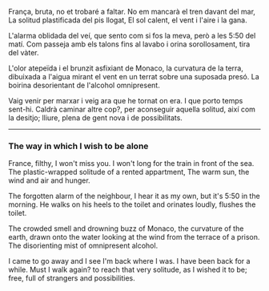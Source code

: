 França, bruta, no et trobaré a faltar. 
No em mancarà el tren davant del mar, 
La solitud plastificada del pis llogat, 
El sol calent, el vent i l'aire i la gana. 
 
L'alarma oblidada del veí, que sento 
com si fos la meva, però a les 5:50 del matí. 
Com passeja amb els talons fins al lavabo 
i orina sorollosament, tira del vàter. 
 
L'olor atepeïda i el brunzit asfixiant de Monaco, 
la curvatura de la terra, dibuixada a l'aigua 
mirant el vent en un terrat sobre una suposada presó. 
La boirina desorientant de l'alcohol omnipresent. 
 
Vaig venir per marxar i veig ara que he tornat on era. 
I que porto temps sent-hi. Caldrà caminar altre cop?, 
per aconseguir aquella solitud, així com la desitjo; 
lliure, plena de gent nova i de possibilitats. 
 
--- 
 
### The way in which I wish to be alone 
 
France, filthy, I won't miss you. 
I won't long for the train in front of the sea. 
The plastic-wrapped solitude of a rented appartment, 
The warm sun, the wind and air and hunger. 
 
The forgotten alarm of the neighbour, I hear 
it as my own, but it's 5:50 in the morning. 
He walks on his heels to the toilet 
and orinates loudly, flushes the toilet. 
 
The crowded smell and drowning buzz of Monaco, 
the curvature of the earth, drawn onto the water 
looking at the wind from the terrace of a prison. 
The disorienting mist of omnipresent alcohol. 
 
I came to go away and I see I'm back where I was. 
I have been back for a while. Must I walk again? 
to reach that very solitude, as I wished it to be; 
free, full of strangers and possibilities. 
 
 
 
 
